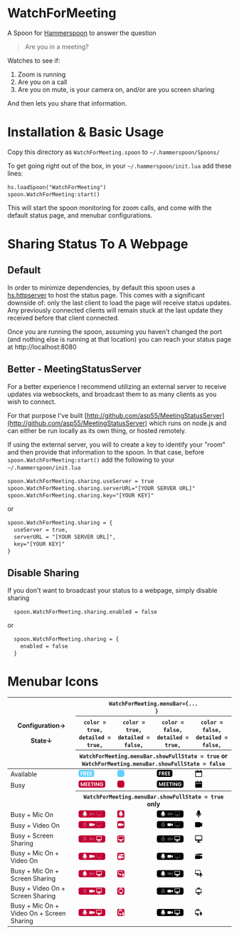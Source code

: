 # WatchForMeeting
A Spoon for [Hammerspoon](http://hammerspoon.org) to answer the question
> Are you in a meeting?

Watches to see if:
1) Zoom is running
2) Are you on a call
3) Are you on mute, is your camera on, and/or are you screen sharing

And then lets you share that information.

# Installation & Basic Usage
Copy this directory as `WatchForMeeting.spoon` to `~/.hammerspoon/Spoons/`

To get going right out of the box, in your `~/.hammerspoon/init.lua` add these lines:
```
hs.loadSpoon("WatchForMeeting")
spoon.WatchForMeeting:start()
```

This will start the spoon monitoring for zoom calls, and come with the default status page, and menubar configurations.

# Sharing Status To A Webpage

## Default
In order to minimize dependencies, by default this spoon uses a [hs.httpserver](https://www.hammerspoon.org/docs/hs.httpserver.html) to host the status page. This comes with a significant downside of: only the last client to load the page will receive status updates. Any previously connected clients will remain stuck at the last update they received before that client connected.

Once you are running the spoon, assuming you haven't changed the port (and nothing else is running at that location) you can reach your status page at http://localhost:8080

## Better - MeetingStatusServer
For a better experience I recommend utilizing an external server to receive updates via websockets, and broadcast them to as many clients as you wish to connect.

For that purpose I've built [http://github.com/asp55/MeetingStatusServer](http://github.com/asp55/MeetingStatusServer) which runs on node.js and can either be run locally as its own thing, or hosted remotely.

If using the external server, you will to create a key to identify your "room" and then provide that information to the spoon. 
In that case, before `spoon.WatchForMeeting:start()` add the following to your `~/.hammerspoon/init.lua`

```
spoon.WatchForMeeting.sharing.useServer = true
spoon.WatchForMeeting.sharing.serverURL="[YOUR SERVER URL]"
spoon.WatchForMeeting.sharing.key="[YOUR KEY]"
```

or 

```
spoon.WatchForMeeting.sharing = {
  useServer = true,
  serverURL = "[YOUR SERVER URL]",
  key="[YOUR KEY]"
}
```

## Disable Sharing
If you don't want to broadcast your status to a webpage, simply disable sharing
```
  spoon.WatchForMeeting.sharing.enabled = false
```
or
```
  spoon.WatchForMeeting.sharing = {
    enabled = false
  }
```

# Menubar Icons
<table>
  <thead>
  <tr>
  <th rowspan="3">
    Configuration&#8594;<br/><br/>
    State&#8595;
  </th>
  <th colspan="4"><code>WatchForMeeting.menuBar={...
  }</code></th>
  </tr>
  <tr>
  <th><code>color = true,</code><br/><code>detailed = true,</code></th>
  <th><code>color = true,</code><br/><code>detailed = false,</code></th>
  <th><code>color = false,</code><br/><code>detailed = true,</code></th>
  <th><code>color = false,</code><br/><code>detailed = false,</code></th>
  </tr>
  <tr>
  <th colspan="4"><code>WatchForMeeting.menuBar.showFullState = true</code> or <code>WatchForMeeting.menuBar.showFullState = false</code></th>
  </tr>
  </thead>
  <tbody>
    <tr>
      <td>Available</td>
      <td><img src="https://raw.githubusercontent.com/asp55/WatchForMeeting/main/menubar-icons/Color/Detailed/Free.png" alt="Free slash Available" height="16" /></td>
<td><img src="https://raw.githubusercontent.com/asp55/WatchForMeeting/main/menubar-icons/Color/Minimal/Free.png" alt="Free slash Available" height="16" /></td>
<td><img src="https://raw.githubusercontent.com/asp55/WatchForMeeting/main/menubar-icons/Template/Detailed/Free.png" alt="Free slash Available" height="16" /></td>
<td><img src="https://raw.githubusercontent.com/asp55/WatchForMeeting/main/menubar-icons/Template/Minimal/Free.png" alt="Free slash Available" height="16" /></td>
    </tr>
    <tr>
      <td>Busy</td>
      <td><img src="https://raw.githubusercontent.com/asp55/WatchForMeeting/main/menubar-icons/Color/Detailed/Meeting.png" alt="In meeting, no additional status" height="16"></td>
<td><img src="https://raw.githubusercontent.com/asp55/WatchForMeeting/main/menubar-icons/Color/Minimal/Meeting.png" alt="In meeting, no additional status" height="16"></td>
<td><img src="https://raw.githubusercontent.com/asp55/WatchForMeeting/main/menubar-icons/Template/Detailed/Meeting.png" alt="In meeting, no additional status" height="16"></td>
<td><img src="https://raw.githubusercontent.com/asp55/WatchForMeeting/main/menubar-icons/Template/Minimal/Meeting.png" alt="In meeting, no additional status" height="16"></td>
    </tr>
  <tr>
  <td></td>
  <th colspan="4"><code>WatchForMeeting.menuBar.showFullState = true</code> only</th>
  </tr>
    <tr>
      <td>Busy + Mic On</td>
      <td><img src="https://raw.githubusercontent.com/asp55/WatchForMeeting/main/menubar-icons/Color/Detailed/Meeting-Mic.png" alt="In meeting, mic:on, video:off, screensharing:off" height="16"></td>
<td><img src="https://raw.githubusercontent.com/asp55/WatchForMeeting/main/menubar-icons/Color/Minimal/Meeting-Mic.png" alt="In meeting, mic:on, video:off, screensharing:off" height="16"></td>
<td><img src="https://raw.githubusercontent.com/asp55/WatchForMeeting/main/menubar-icons/Template/Detailed/Meeting-Mic.png" alt="In meeting, mic:on, video:off, screensharing:off" height="16"></td>
<td><img src="https://raw.githubusercontent.com/asp55/WatchForMeeting/main/menubar-icons/Template/Minimal/Meeting-Mic.png" alt="In meeting, mic:on, video:off, screensharing:off" height="16"></td>
    </tr>
    <tr>
      <td>Busy + Video On</td>
    <td><img src="https://raw.githubusercontent.com/asp55/WatchForMeeting/main/menubar-icons/Color/Detailed/Meeting-Vid.png" alt="In meeting, mic:off, video:on, screensharing:off" height="16"></td>
<td><img src="https://raw.githubusercontent.com/asp55/WatchForMeeting/main/menubar-icons/Color/Minimal/Meeting-Vid.png" alt="In meeting, mic:off, video:on, screensharing:off" height="16"></td>
<td><img src="https://raw.githubusercontent.com/asp55/WatchForMeeting/main/menubar-icons/Template/Detailed/Meeting-Vid.png" alt="In meeting, mic:off, video:on, screensharing:off" height="16"></td>
<td><img src="https://raw.githubusercontent.com/asp55/WatchForMeeting/main/menubar-icons/Template/Minimal/Meeting-Vid.png" alt="In meeting, mic:off, video:on, screensharing:off" height="16"></td>
    </tr>
    <tr>
      <td>Busy + Screen Sharing</td>
      <td><img src="https://raw.githubusercontent.com/asp55/WatchForMeeting/main/menubar-icons/Color/Detailed/Meeting-Screen.png" alt="In meeting, mic:off, video:off, screensharing:on" height="16"></td>
<td><img src="https://raw.githubusercontent.com/asp55/WatchForMeeting/main/menubar-icons/Color/Minimal/Meeting-Screen.png" alt="In meeting, mic:off, video:off, screensharing:on" height="16"></td>
<td><img src="https://raw.githubusercontent.com/asp55/WatchForMeeting/main/menubar-icons/Template/Detailed/Meeting-Screen.png" alt="In meeting, mic:off, video:off, screensharing:on" height="16"></td>
<td><img src="https://raw.githubusercontent.com/asp55/WatchForMeeting/main/menubar-icons/Template/Minimal/Meeting-Screen.png" alt="In meeting, mic:off, video:off, screensharing:on" height="16"></td>
    </tr>
    <tr>
      <td>Busy + Mic On + Video On</td>
      <td><img src="https://raw.githubusercontent.com/asp55/WatchForMeeting/main/menubar-icons/Color/Detailed/Meeting-Mic-Vid.png" alt="In meeting, mic:on, video:on, screensharing:off" height="16"></td>
<td><img src="https://raw.githubusercontent.com/asp55/WatchForMeeting/main/menubar-icons/Color/Minimal/Meeting-Mic-Vid.png" alt="In meeting, mic:on, video:on, screensharing:off" height="16"></td>
<td><img src="https://raw.githubusercontent.com/asp55/WatchForMeeting/main/menubar-icons/Template/Detailed/Meeting-Mic-Vid.png" alt="In meeting, mic:on, video:on, screensharing:off" height="16"></td>
<td><img src="https://raw.githubusercontent.com/asp55/WatchForMeeting/main/menubar-icons/Template/Minimal/Meeting-Mic-Vid.png" alt="In meeting, mic:on, video:on, screensharing:off" height="16"></td>
    </tr>
    <tr>
      <td>Busy + Mic On + Screen Sharing</td>
      <td><img src="https://raw.githubusercontent.com/asp55/WatchForMeeting/main/menubar-icons/Color/Detailed/Meeting-Mic-Screen.png" alt="In meeting, mic:on, video:off, screensharing:on" height="16"></td>
<td><img src="https://raw.githubusercontent.com/asp55/WatchForMeeting/main/menubar-icons/Color/Minimal/Meeting-Mic-Screen.png" alt="In meeting, mic:on, video:off, screensharing:on" height="16"></td>
<td><img src="https://raw.githubusercontent.com/asp55/WatchForMeeting/main/menubar-icons/Template/Detailed/Meeting-Mic-Screen.png" alt="In meeting, mic:on, video:off, screensharing:on" height="16"></td>
<td><img src="https://raw.githubusercontent.com/asp55/WatchForMeeting/main/menubar-icons/Template/Minimal/Meeting-Mic-Screen.png" alt="In meeting, mic:on, video:off, screensharing:on" height="16"></td>
    </tr>
    <tr>
      <td>Busy + Video On + Screen Sharing</td>
      <td><img src="https://raw.githubusercontent.com/asp55/WatchForMeeting/main/menubar-icons/Color/Detailed/Meeting-Vid-Screen.png" alt="In meeting, mic:off, video:on, screensharing:on" height="16"></td>
<td><img src="https://raw.githubusercontent.com/asp55/WatchForMeeting/main/menubar-icons/Color/Minimal/Meeting-Vid-Screen.png" alt="In meeting, mic:off, video:on, screensharing:on" height="16"></td>
<td><img src="https://raw.githubusercontent.com/asp55/WatchForMeeting/main/menubar-icons/Template/Detailed/Meeting-Vid-Screen.png" alt="In meeting, mic:off, video:on, screensharing:on" height="16"></td>
<td><img src="https://raw.githubusercontent.com/asp55/WatchForMeeting/main/menubar-icons/Template/Minimal/Meeting-Vid-Screen.png" alt="In meeting, mic:off, video:on, screensharing:on" height="16"></td>
    </tr>
    <tr>
      <td>Busy + Mic On + Video On + Screen Sharing</td>
      <td><img src="https://raw.githubusercontent.com/asp55/WatchForMeeting/main/menubar-icons/Color/Detailed/Meeting-Mic-Vid-Screen.png" alt="In meeting, mic:on, video:on, screensharing:on" height="16"></td>
<td><img src="https://raw.githubusercontent.com/asp55/WatchForMeeting/main/menubar-icons/Color/Minimal/Meeting-Mic-Vid-Screen.png" alt="In meeting, mic:on, video:on, screensharing:on" height="16"></td>
<td><img src="https://raw.githubusercontent.com/asp55/WatchForMeeting/main/menubar-icons/Template/Detailed/Meeting-Mic-Vid-Screen.png" alt="In meeting, mic:on, video:on, screensharing:on" height="16"></td>
<td><img src="https://raw.githubusercontent.com/asp55/WatchForMeeting/main/menubar-icons/Template/Minimal/Meeting-Mic-Vid-Screen.png" alt="In meeting, mic:on, video:on, screensharing:on" height="16"></td>
    </tr>
  </tbody>
</table>